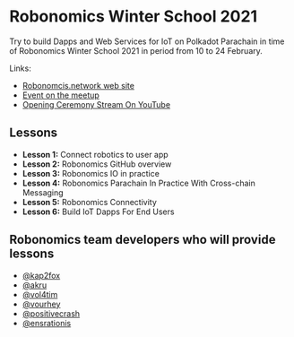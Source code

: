 # Robonomics Winter School 2021
Try to build Dapps and Web Services for IoT on Polkadot Parachain in time of Robonomics Winter School 2021 in period from 10 to 24 February.

Links:
* [Robonomcis.network web site](https://robonomics.network/blog/winter-robonomics-school/)
* [Event on the meetup](https://www.meetup.com/robonomics/events/275378464/)
* [Opening Ceremony Stream On YouTube](https://youtu.be/kQaSwNYHJQ8)

## Lessons

* **Lesson 1:** Connect robotics to user app
* **Lesson 2:** Robonomics GitHub overview
* **Lesson 3:** Robonomics IO in practice
* **Lesson 4:** Robonomics Parachain In Practice With Cross-chain Messaging
* **Lesson 5:** Robonomics Connectivity
* **Lesson 6:** Build IoT Dapps For End Users

## Robonomics team developers who will provide lessons
* [@kap2fox](https://scholar.google.com/citations?user=J3HFpjoAAAAJ&hl=en)
* [@akru](https://github.com/akru)
* [@vol4tim](https://github.com/vol4tim)
* [@vourhey](https://github.com/Vourhey)
* [@positivecrash](https://github.com/positivecrash)
* [@ensrationis](https://scholar.google.com/citations?user=0c53yygAAAAJ&hl=en)
